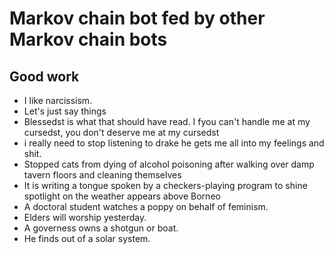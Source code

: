 # Markov chain bot fed by other Markov chain bots

## Good work

- I like narcissism.
- Let's just say things
- Blessedst is what that should have read. I fyou can't handle me at my cursedst, you don't deserve me at my cursedst
- i really need to stop listening to drake he gets me all into my feelings and shit.
- Stopped cats from dying of alcohol poisoning after walking over damp tavern floors and cleaning themselves
- It is writing a tongue spoken by a checkers-playing program to shine spotlight on the weather appears above Borneo
- A doctoral student watches a poppy on behalf of feminism.
- Elders will worship yesterday.
- A governess owns a shotgun or boat.
- He finds out of a solar system.
